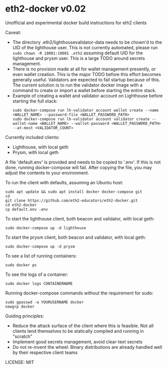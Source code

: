 # eth2-docker v0.02
Unofficial and experimental docker build instructions for eth2 clients

Caveat: 
- The directory .eth2/lighthousevalidator-data needs to be chown'd to the UID of the lighthouse
  user. This is not currently automated, please run `sudo chown -R 10001:10001 .eth2` assuming
  default UID for the lighthouse and prysm user. This is a large TODO around secrets management.
- There is no provision made at all for wallet management presently, or even
  wallet creation. This is the major TODO before this effort becomes generally
  useful. Validators are expected to fail startup because of this. 
  The current solution is to run the validator docker image with a command to create
  or import a wallet before starting the entire stack.
- Example of creating a wallet and validator account on Lighthouse before starting the full stack:
  ```
  sudo docker-compose run lh-validator account wallet create --name <WALLET_NAME> --password-file <WALLET_PASSWORD_PATH>
  sudo docker-compose run lh-validator account validator create --wallet-name <WALLET_NAME> --wallet-password <WALLET_PASSWORD_PATH> --at-most <VALIDATOR_COUNT>
  ```
  
Currently included clients:
- Lighthouse, with local geth
- Prysm, with local geth

A file 'default.env' is provided and needs to be copied to '.env'.
If this is not done, running docker-compose will fail.
After copying the file, you may adjust the contents to your environment.

To run the client with defaults, assuming an Ubuntu host:

```
sudo apt update && sudo apt install docker docker-compose git
cd
git clone https://github.com/eth2-educators/eth2-docker.git
cd eth2-docker
cp default.env .env
```

To start the lighthouse client, both beacon and validator, with local geth:

```
sudo docker-compose up -d lighthouse
```

To start the prysm client, both beacon and validator, with local geth:

```
sudo docker-compose up -d prysm
```

To see a list of running containers:

```
sudo docker ps
```

To see the logs of a container:

```
sudo docker logs CONTAINERNAME
```

Running docker-compose commands without the requirement for sudo:

```
sudo gpasswd -a YOURUSERNAME docker
newgrp docker 
```

Guiding principles:
- Reduce the attack surface of the client where this is feasible. Not
  all clients lend themselves to be statically compiled and running
  in "scratch"
- Implement good secrets management, avoid clear-text secrets
- Do not re-invent the wheel: Binary distributions are already handled
  well by their respective client teams

LICENSE: MIT
